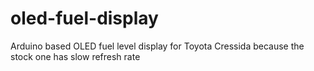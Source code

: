 # oled-fuel-display
Arduino based OLED fuel level display for Toyota Cressida because the stock one has slow refresh rate
